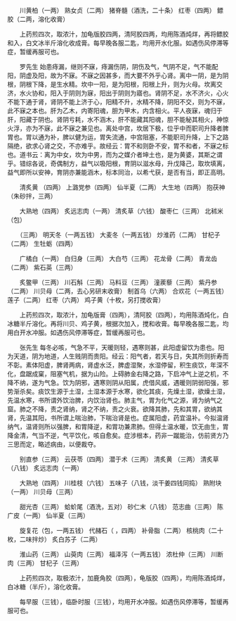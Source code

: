 <!-- { "loadSidebar": true } -->
　　川黄柏（一两） 熟女贞（二两） 猪脊髓（酒洗，二十条） 红枣（四两） 鳔胶（二两，溶化收膏）

　　上药煎四次，取浓汁，加龟版胶四两，清阿胶四两，均用陈酒炖烊，再将鳔胶和入，白文冰半斤溶化收成膏。每早晚各服二匙，均用开水化服。如遇伤风停滞等症，暂缓再服可也。

　　罗先生 始患痔漏，继则不寐，痔漏伤阴，阴伤及气，气阴不足，气不能配阳，阴虚及阳，故为不寐。不寐之因甚多，而大要不外乎心肾。离中一阴，是为阴根，阴根下降，是生水精。坎中一阳，是为阳根，阳根上升，则为火母。坎离交济，水火协和，阳入于阴则为寐，阳出于阴则为寤也。肾阴不足，水不济火，心火不能下通于肾，肾阴不能上济于心，阳精不升，水精不降，阴阳不交，则为不寐，此不寐之本也。肝为乙木，内寄阳魂，胆为甲木，内含相火。平人夜寐，魂归于肝，阳藏于阴也。肾阴亏耗，水不涵木，肝不能藏其阳魂，胆不能秘其相火，神惊火浮，亦为不寐，此不寐之兼见也。离处中宫，坎居下极，位乎中而职司升降者脾胃也。胃以通为补，脾以健为运，胃失流通，中宫阻塞，不能职司升降，上下之路隔绝，欲求心肾之交，不亦难乎。故经云：胃不和则卧不安，胃不和者，不寐之标也。道书云：离为中女，坎为中男，而为之媒介者坤土也，是为黄婆，其斯之谓乎。错综各说，奇偶制方，益气以吸阳根，育阴以滋水母，升戊降己，取坎填离，益气即所以安神，育阴亦兼能涵木，标本同治，以希弋获，是否有当，即正高明。

　　清炙黄 （四两） 上潞党参（四两） 仙半夏（二两） 大生地（四两） 抱茯神（朱砂拌，三两）

　　大熟地（四两） 炙远志肉（一两） 清炙草（六钱） 酸枣仁（三两） 北秫米（包）

　　（三两） 明天冬（一两五钱） 大麦冬（一两五钱） 炒淮药（二两） 甘杞子（二两） 生牡蛎（四两）

　　广橘白（一两） 白归身（三两） 大白芍（三两） 花龙骨（二两） 青龙齿（二两） 紫石英（三两）

　　炙鳖甲（三两） 川石斛（三两） 马料豆（三两） 潼蒺藜（三两） 紫丹参（二两） 川贝母（二两，去心另研末收膏） 制首乌（六两） 合欢花（一两五钱） 莲子（二两） 红枣（六两） 鸡子黄（十枚，另打搅收膏）

　　上药煎四次，取浓汁，加龟版膏（四两），清阿胶（四两），均用陈酒炖化，白冰糖半斤溶化。再将川贝、鸡子黄，根据次加入，搅和收膏。每早晚各服二匙，均用白开水冲服。如遇伤风停滞等症，暂缓再服可也。

　　张先生 每冬必咳，气急不平，天暖则轻，遇寒则甚，此阳虚留饮为患也。阳为天道，阴为地道，人生贱阴而贵阳。经云：阳气者，若天与日，失其所则折寿而不彰。素体阳虚，脾肾两病，肾虚水泛，脾虚湿聚，水湿停留，积生痰饮，年深不化，盘踞成窠，阻塞气机，据为山险。上碍肺金右降之路，下启冲气上逆之机，不降不纳，遂为气急。饮为阴邪，遇寒则阴从阳属，虎借风威，遇暖则阴弱阳强，邪势渐杀矣。痰饮生源于土湿，土湿本源于水寒，欲化其痰，先燥土湿，欲燥土湿，先温水寒，书所谓外饮治脾，内饮治肾也。肺主气，胃为化气之源，肾为纳气之窟。肺之不降，责之肾纳，肾之不纳，责之火衰。欲降其肺，先和其胃，欲纳其肾，先温其阳，书所谓上喘治肺，下喘治肾是也。症属阳虚，药宜温补。今拟温肾纳气，温肾则所以强脾，和胃降逆，和胃功兼肃肺。但得土温水暖，饮无由生，胃降金清，气当不逆，气平饮化，咳自愈矣。症涉根本，药非一蹴能治，仿前贤方乃三思而定，略述病由，以便裁夺。

　　别直参（三两） 云茯苓（四两） 潜于术（三两） 清炙黄 （三两） 清炙草（八钱） 炙远志肉（一两）

　　大熟地（四两） 川桂枝（六钱） 五味子（八钱，淡干姜四钱同捣） 熟附块（一两） 川贝母（三两）

　　甜光杏（三两） 蛤蚧尾（酒洗，五对） 砂仁末（八钱） 范志曲（三两） 陈广皮（一两） 仙半夏（三两）

　　旋复花（包，一两五钱） 代赭石（ ，四两） 补骨脂（二两） 核桃肉（二十枚，二味拌炒） 炙白苏子（二两）

　　淮山药（三两） 山萸肉（三两） 福泽泻（一两五钱） 浓杜仲（三两） 川断肉（三两） 甘杞子（三两）

　　上药煎四次，取极浓汁，加鹿角胶（四两），龟版胶（四两），均用陈酒炖烊，白冰糖（半斤），溶化收膏。

　　每早服（三钱），临卧时服（三钱），均用开水冲服。如遇伤风停滞等，暂缓再服可也。

　　
